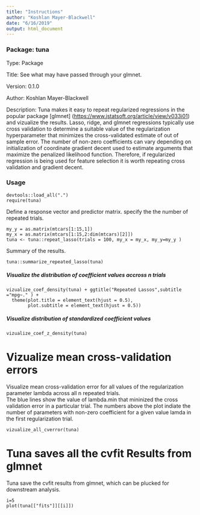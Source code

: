 ```yaml
---
title: "Instructions"
author: "Koshlan Mayer-Blackwell"
date: "6/16/2019"
output: html_document
---
```


### Package: tuna

Type: Package

Title: See what may have passed through your glmnet.

Version: 0.1.0

Author: Koshlan Mayer-Blackwell

Description: Tuna makes it easy to repeat regularized regressions 
in the popular package [glmnet] (https://www.jstatsoft.org/article/view/v033i01) 
and vizualize the results.  Lasso, ridge, and glmnet regressions typically use cross validation 
to determine a suitable value of the regularization hyperparameter
that minimizes the cross-validated estimate of out of sample error. 
The number of non-zero coefficients can vary depending on initialization
of coordinate gradient decent used to estimate arguments that maximize the penalized 
likelihood function. Therefore, if regularized regression is being used 
for feature selection it is worth repeating cross validation and gradient decent.

### Usage

```{r, echo = T, warnings = F, message = F}
devtools::load_all(".")
require(tuna)
```
Define a response vector and predictor matrix. specify the the number of repeated trials. 
```{r}
my_y = as.matrix(mtcars[1:15,1])
my_x = as.matrix(mtcars[1:15,2:dim(mtcars)[2]])
tuna <- tuna::repeat_lasso(trials = 100, my_x = my_x, my_y=my_y )
```

Summary of the results.
```{r}
tuna::summarize_repeated_lasso(tuna)
```
##### Visualize the distribution of coefficient values accross n trials
```{r, fig.width = 4 , fig.hieght =3}
vizualize_coef_density(tuna) + ggtitle("Repeated Lassos",subtitle ="mpg~." ) +
  theme(plot.title = element_text(hjust = 0.5),
        plot.subtitle = element_text(hjust = 0.5))
```
##### Visualize distribution of standardized coefficient values
```{r, fig.width = 4 , fig.hieght =3}
vizualize_coef_z_density(tuna)
```

# Vizualize mean cross-validation errors 
Visualize mean cross-validation error for all values of the regularization 
parameter lambda across all n repeated trials.  
The blue lines show the value of lambda.min that mininized the cross 
validation error in a particular trial. The numbers above the plot 
indiate the number of parameters with non-zero coefficient for a given
value lamda in the first regularization trial. 
```{r, fig.width = 4 , fig.hieght =3}
vizualize_all_cverror(tuna)
```

# Tuna saves all the cvfit Results from glmnet
Tuna save the cvfit results from glmnet, which can be plucked for downstream analysis.
```{r, fig.width = 4 , fig.hieght =3}
i=5
plot(tuna[["fits"]][[i]])
```

